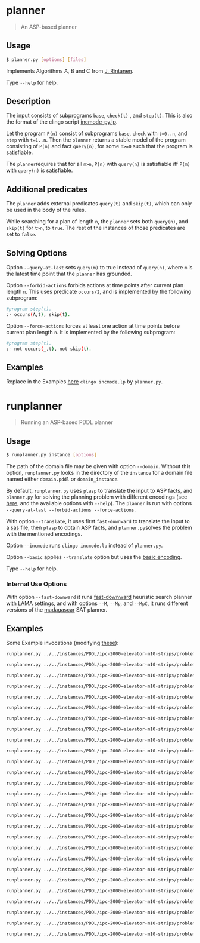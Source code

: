 # planner
> An ASP-based planner

## Usage
```bash
$ planner.py [options] [files]
```
Implements Algorithms A, B and C from [J. Rintanen](https://users.ics.aalto.fi/rintanen/jussi/satplan.html). 

Type ``--help`` for help.

## Description
The input consists of subprograms `base`, `check(t)` , and `step(t)`.
This is also the format of the clingo script [incmode-py.lp](https://github.com/potassco/clingo/blob/master/examples/clingo/iclingo/incmode-py.lp).

Let the program `P(n)` consist of subprograms `base`, `check` with `t=0..n`, and `step` with `t=1..n`.
Then the `planner` returns a stable model of the program consisting of `P(n)` and fact `query(n)`, 
for some `n>=0` such that the program is satisfiable.

The `planner`requires that for all `m>n`, `P(n)` with `query(n)` is satisfiable iff `P(m)` with `query(n)` is satisfiable.

## Additional predicates
The `planner` adds external predicates `query(t)` and `skip(t)`, 
which can only be used in the body of the rules.

While searching for a plan of length `n`, 
the `planner` sets both `query(n)`, and `skip(t)` for `t>n`, to `true`. 
The rest of the instances of those predicates are set to `false`.


## Solving Options

Option `--query-at-last` sets `query(m)` to true instead of `query(n)`, where `m` is the latest time point that the `planner` has grounded.

Option `--forbid-actions`  forbids actions at time points after current plan length `n`.
This uses predicate `occurs/2`, and is implemented by the following subprogram:
```bash
#program step(t).
:- occurs(A,t), skip(t).
```

Option `--force-actions`  forces at least one action at time points before current plan length `n`.
It is implemented by the following subprogram:
```bash
#program step(t).
:- not occurs(_,t), not skip(t).
```


## Examples
Replace in the Examples [here](https://github.com/potassco/plasp/blob/master/encodings/strips/README.md) `clingo incmode.lp` by `planner.py`.



# runplanner
> Running an ASP-based PDDL planner

## Usage
```bash
$ runplanner.py instance [options]
```

The path of the domain file may be given with option `--domain`.
Without this option, `runplanner.py` looks in the directory of the `instance` for a domain file 
named either `domain.pddl` or `domain_instance`. 

By default, `runplanner.py` uses `plasp` to translate the input to ASP facts, 
and `planner.py` for solving the planning problem with different encodings (see [here](https://github.com/potassco/plasp/blob/master/encodings/strips/README.md), and the available options with `--help`).
The `planner` is run with options `--query-at-last --forbid-actions --force-actions`.

With option `--translate`, it uses first `fast-downward` to translate the input to a [sas](http://www.fast-downward.org/TranslatorOutputFormat) file, 
then `plasp` to obtain ASP facts, and `planner.py`solves the problem with the mentioned encodings.

Option `--incmode` runs `clingo incmode.lp` instead of `planner.py`.

Option `--basic` applies `--translate` option but uses the [basic encoding](https://github.com/javier-romero/plasp/blob/master/encodings/planner/basic.lp).

Type ``--help`` for help.

### Internal Use Options 
With option `--fast-downward` it runs [fast-downward](http://www.fast-downward.org/) heuristic search planner with LAMA settings, 
and with options `--M`, `--Mp`, and `--MpC`, it runs different versions of the [madagascar](https://users.ics.aalto.fi/rintanen/jussi/satplan.html) SAT planner.


## Examples
Some Example invocations (modifying [these](https://github.com/potassco/plasp/blob/master/encodings/strips/README.md)):
```bash
runplanner.py ../../instances/PDDL/ipc-2000-elevator-m10-strips/problem-04-00.pddl 

runplanner.py ../../instances/PDDL/ipc-2000-elevator-m10-strips/problem-04-00.pddl --closure=0

runplanner.py ../../instances/PDDL/ipc-2000-elevator-m10-strips/problem-04-00.pddl --closure=1

runplanner.py ../../instances/PDDL/ipc-2000-elevator-m10-strips/problem-04-00.pddl --closure=2

runplanner.py ../../instances/PDDL/ipc-2000-elevator-m10-strips/problem-04-00.pddl --parallel=1

runplanner.py ../../instances/PDDL/ipc-2000-elevator-m10-strips/problem-04-00.pddl --parallel=2

runplanner.py ../../instances/PDDL/ipc-2000-elevator-m10-strips/problem-04-00.pddl --parallel=1 --redundancy

runplanner.py ../../instances/PDDL/ipc-2000-elevator-m10-strips/problem-04-00.pddl --parallel=2 --redundancy

runplanner.py ../../instances/PDDL/ipc-2000-elevator-m10-strips/problem-04-00.pddl --postprocess

runplanner.py ../../instances/PDDL/ipc-2000-elevator-m10-strips/problem-04-00.pddl --parallel=1 --postprocess

runplanner.py ../../instances/PDDL/ipc-2000-elevator-m10-strips/problem-04-00.pddl --parallel=2 --postprocess

runplanner.py ../../instances/PDDL/ipc-2000-elevator-m10-strips/problem-04-00.pddl --translate

runplanner.py ../../instances/PDDL/ipc-2000-elevator-m10-strips/problem-04-00.pddl --closure=0 --translate

runplanner.py ../../instances/PDDL/ipc-2000-elevator-m10-strips/problem-04-00.pddl --closure=1 --translate

runplanner.py ../../instances/PDDL/ipc-2000-elevator-m10-strips/problem-04-00.pddl --closure=2 --translate

runplanner.py ../../instances/PDDL/ipc-2000-elevator-m10-strips/problem-04-00.pddl --parallel=1 --translate

runplanner.py ../../instances/PDDL/ipc-2000-elevator-m10-strips/problem-04-00.pddl --parallel=2 --translate

runplanner.py ../../instances/PDDL/ipc-2000-elevator-m10-strips/problem-04-00.pddl --parallel=1 --redundancy --translate

runplanner.py ../../instances/PDDL/ipc-2000-elevator-m10-strips/problem-04-00.pddl --parallel=2 --redundancy --translate

runplanner.py ../../instances/PDDL/ipc-2000-elevator-m10-strips/problem-04-00.pddl  --translate --postprocess

runplanner.py ../../instances/PDDL/ipc-2000-elevator-m10-strips/problem-04-00.pddl --parallel=1 --translate --postprocess

runplanner.py ../../instances/PDDL/ipc-2000-elevator-m10-strips/problem-04-00.pddl --parallel=2 --translate --postprocess

runplanner.py ../../instances/PDDL/ipc-2000-elevator-m10-strips/problem-04-00.pddl --incmode

runplanner.py ../../instances/PDDL/ipc-2000-elevator-m10-strips/problem-04-00.pddl --basic

runplanner.py ../../instances/PDDL/ipc-2000-elevator-m10-strips/problem-04-00.pddl --basic --postprocess

runplanner.py ../../instances/PDDL/ipc-2000-elevator-m10-strips/problem-04-00.pddl --fast-downward

runplanner.py ../../instances/PDDL/ipc-2000-elevator-m10-strips/problem-04-00.pddl --madagascar
```

